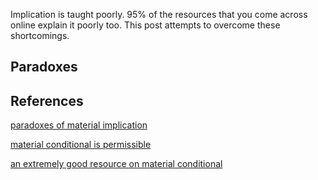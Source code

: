 [category]: <> (Math)
[date]: <> (2024/09/18)
[title]: <> (Implication)
[pandoc]: <> (--mathjax)

Implication is taught poorly. 95% of the resources that you come across online explain it poorly too. This post attempts to overcome these shortcomings.

## Paradoxes

## References

<a href="https://www.wikiwand.com/en/articles/Paradoxes_of_material_implication" target="_blank" rel="noopener noreferrer">paradoxes of material implication</a>

<a href="https://www.youtube.com/watch?v=XhQp8suacqI&t=6s" target="_blank" rel="noopener noreferrer">material conditional is permissible</a>

<a href="https://philosophy.lander.edu/logic/conditional.html" target="_blank" rel="noopener noreferrer">an extremely good resource on material conditional</a>
